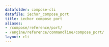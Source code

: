 ```yaml
---
datafolder: compose-cli
datafile: iechor_compose_port
title: iechor compose port
aliases:
- /compose/reference/port/
- /engine/reference/commandline/compose_port/
layout: cli
---
```


<!--
Sorry, but the contents of this page are automatically generated from
iEchor's source code. If you want to suggest a change to the text that appears
here, you'll need to find the string by searching this repo:
https://github.com/iechor/compose
-->
